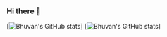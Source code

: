 ### Hi there 👋

<!--
**crazytweeks/crazytweeks** is a ✨ _special_ ✨ repository because its `README.md` (this file) appears on your GitHub profile.

Here are some ideas to get you started:

- 🔭 I’m currently working on ...
- 🌱 I’m currently learning ...
- 👯 I’m looking to collaborate on ...
- 🤔 I’m looking for help with ...
- 💬 Ask me about ...
- 📫 How to reach me: ...
- 😄 Pronouns: ...
- ⚡ Fun fact: ...
-->


[![Bhuvan's GitHub stats](https://github-readme-stats.vercel.app/api/top-langs/?username=crazytweeks&count_private=true&show_icons=true)]
[![Bhuvan's GitHub stats](https://github-readme-stats.vercel.app/api/?username=crazytweeks&count_private=true&show_icons=true)]
